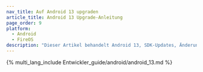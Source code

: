 ```yaml
---
nav_title: Auf Android 13 upgraden
article_title: Android 13 Upgrade-Anleitung
page_order: 9
platform: 
  - Android
  - FireOS
description: "Dieser Artikel behandelt Android 13, SDK-Updates, Änderungen an der Push-Erlaubnis, SDK-Kompatibilität und mehr."
---
```


{% multi_lang_include Entwickler_guide/android/android_13.md %}
